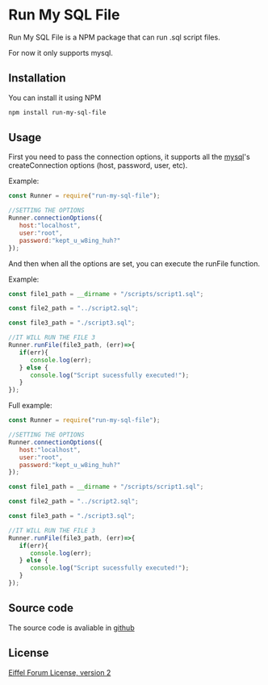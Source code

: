 # Run My SQL File

Run My SQL File is a NPM package that can run .sql script files.

For now it only supports mysql.

## Installation

You can install it using NPM

```bash
npm install run-my-sql-file
```

## Usage

First you need to pass the connection options, it supports all the [mysql](https://www.npmjs.com/package/mysql#connection-options)'s createConnection options (host, password, user, etc).

Example:

```javascript
const Runner = require("run-my-sql-file");

//SETTING THE OPTIONS
Runner.connectionOptions({
   host:"localhost",
   user:"root",
   password:"kept_u_w8ing_huh?"
});

```
And then when all the options are set, you can execute the runFile function.

Example:
```javascript
const file1_path = __dirname + "/scripts/script1.sql";

const file2_path = "../script2.sql";

const file3_path = "./script3.sql";

//IT WILL RUN THE FILE 3
Runner.runFile(file3_path, (err)=>{
   if(err){
      console.log(err);
   } else {
      console.log("Script sucessfully executed!");
   }
});
```


Full example:
```javascript
const Runner = require("run-my-sql-file");

//SETTING THE OPTIONS
Runner.connectionOptions({
   host:"localhost",
   user:"root",
   password:"kept_u_w8ing_huh?"
});

const file1_path = __dirname + "/scripts/script1.sql";

const file2_path = "../script2.sql";

const file3_path = "./script3.sql";

//IT WILL RUN THE FILE 3
Runner.runFile(file3_path, (err)=>{
   if(err){
      console.log(err);
   } else {
      console.log("Script sucessfully executed!");
   }
});
```

## Source code
The source code is avaliable in [github](https://github.com/viniciusm2001/run-my-sql-file)

## License
[Eiffel Forum License, version 2](http://www.eiffel-nice.org/license/eiffel-forum-license-2.txt)